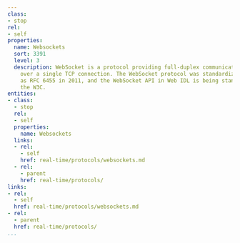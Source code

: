 ```yaml
---
class:
- stop
rel:
- self
properties:
  name: Websockets
  sort: 3391
  level: 3
  description: WebSocket is a protocol providing full-duplex communication channels
    over a single TCP connection. The WebSocket protocol was standardized by the IETF
    as RFC 6455 in 2011, and the WebSocket API in Web IDL is being standardized by
    the W3C.
entities:
- class:
  - stop
  rel:
  - self
  properties:
    name: Websockets
  links:
  - rel:
    - self
    href: real-time/protocols/websockets.md
  - rel:
    - parent
    href: real-time/protocols/
links:
- rel:
  - self
  href: real-time/protocols/websockets.md
- rel:
  - parent
  href: real-time/protocols/
...
```

